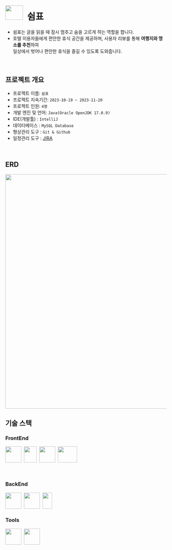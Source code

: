 # <span><img src="https://github.com/iieunji023/swimpyoBackend/assets/134913155/876aeb5e-bb74-4d86-a54c-52f72fc3726d" width="55" height="45"/></span>&nbsp; 쉼표
- 쉼표는 글을 읽을 때 잠시 멈추고 숨을 고르게 하는 역할을 합니다.<br>
- 호텔 이용자들에게 편안한 휴식 공간을 제공하며, 사용자 리뷰를 통해 **여행지와 명소를 추천**하여 <br>
  일상에서 벗어나 편안한 휴식을 즐길 수 있도록 도와줍니다.
<br><br><br>

## 프로젝트 개요
- 프로젝트 이름: `쉼표`
- 프로젝트 지속기간: `2023-10-19 ~ 2023-11-20`
- 프로젝트 인원: `4명`
- 개발 엔진 및 언어: `Java(Oracle OpenJDK 17.0.9)`
- IDE(개발툴) : `IntelliJ`
- 데이터베이스 : `MySQL Database`
- 형상관리 도구 : `Git & Github`
- 일정관리 도구 : [JIRA](https://boogling.atlassian.net/jira/software/projects/SWIMPYO/boards/4/timeline)

<br>

## ERD
<img src="https://github.com/iieunji023/swimpyoBackend/assets/134913155/d4b65134-d20c-4bc0-99cf-b75f2dd372eb" width="730">

## 기술 스택
### FrontEnd
<span><img src="https://upload.wikimedia.org/wikipedia/commons/thumb/6/61/HTML5_logo_and_wordmark.svg/220px-HTML5_logo_and_wordmark.svg.png" width="50" height="50"/></span>&nbsp;
<span><img src="https://upload.wikimedia.org/wikipedia/commons/thumb/d/d5/CSS3_logo_and_wordmark.svg/120px-CSS3_logo_and_wordmark.svg.png" width="40" height="50"/></span>&nbsp;
<span><img src="https://upload.wikimedia.org/wikipedia/commons/thumb/9/99/Unofficial_JavaScript_logo_2.svg/140px-Unofficial_JavaScript_logo_2.svg.png" width="50" height="50"/></span>&nbsp;
<span><img src="https://github.com/iieunji023/swimpyoBackend/assets/134913155/76f6086f-9dc4-4057-91e4-7e8d89ad9278" width="60" height="50"/></span>

<br>

### BackEnd
<span><img src="https://spring.io/img/logos/spring-initializr.svg" width="50" height="50"/></span>&nbsp;
<span><img src="https://github.com/iieunji023/swimpyoBackend/assets/134913155/bba1b7f4-99c0-453c-90af-555bf3841186" width="50" height="50"/></span>&nbsp;
<span><img src="https://github.com/iieunji023/swimpyoBackend/assets/134913155/62d1cf31-1de9-4128-bea6-c63f15f42d0e" width="30" height="50"/></span>&nbsp;

### Tools
<span><img src="https://upload.wikimedia.org/wikipedia/commons/thumb/e/e9/Notion-logo.svg/100px-Notion-logo.svg.png" width="50" height="50"/></span>&nbsp;
<span><img src="https://github.com/iieunji023/swimpyoBackend/assets/134913155/cfab1253-f121-4a80-bfb9-5bd2b30a1662" width="50" height="50"/></span>&nbsp;
